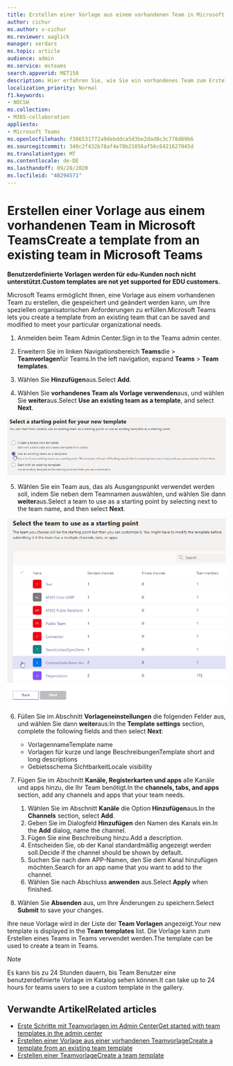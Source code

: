 ```yaml
---
title: Erstellen einer Vorlage aus einem vorhandenen Team in Microsoft Teams
author: cichur
ms.author: v-cichur
ms.reviewer: aaglick
manager: serdars
ms.topic: article
audience: admin
ms.service: msteams
search.appverid: MET150
description: Hier erfahren Sie, wie Sie ein vorhandenes Team zum Erstellen einer neuen Vorlage in Microsoft Teams verwenden.
localization_priority: Normal
f1.keywords:
- NOCSH
ms.collection:
- M365-collaboration
appliesto:
- Microsoft Teams
ms.openlocfilehash: f386531772a9debddca5d3be2dad8c3c778d69b6
ms.sourcegitcommit: 340c2f432b78af4e78b21056af56c6421627045d
ms.translationtype: MT
ms.contentlocale: de-DE
ms.lasthandoff: 09/28/2020
ms.locfileid: "48294571"
---
```

# <a name="create-a-template-from-an-existing-team-in-microsoft-teams"></a><span data-ttu-id="5bc11-103">Erstellen einer Vorlage aus einem vorhandenen Team in Microsoft Teams</span><span class="sxs-lookup"><span data-stu-id="5bc11-103">Create a template from an existing team in Microsoft Teams</span></span>

<span data-ttu-id="5bc11-104">**Benutzerdefinierte Vorlagen werden für edu-Kunden noch nicht unterstützt.**</span><span class="sxs-lookup"><span data-stu-id="5bc11-104">**Custom templates are not yet supported for EDU customers.**</span></span>

<span data-ttu-id="5bc11-105">Microsoft Teams ermöglicht Ihnen, eine Vorlage aus einem vorhandenen Team zu erstellen, die gespeichert und geändert werden kann, um Ihre speziellen organisatorischen Anforderungen zu erfüllen.</span><span class="sxs-lookup"><span data-stu-id="5bc11-105">Microsoft Teams lets you create a template from an existing team that can be saved and modified to meet your particular organizational needs.</span></span>

1. <span data-ttu-id="5bc11-106">Anmelden beim Team Admin Center.</span><span class="sxs-lookup"><span data-stu-id="5bc11-106">Sign in to the Teams admin center.</span></span>

2. <span data-ttu-id="5bc11-107">Erweitern Sie im linken Navigationsbereich **Teams**die  >  **Teamvorlagen**für Teams.</span><span class="sxs-lookup"><span data-stu-id="5bc11-107">In the left navigation, expand **Teams** > **Team templates**.</span></span>

3. <span data-ttu-id="5bc11-108">Wählen Sie **Hinzufügen**aus.</span><span class="sxs-lookup"><span data-stu-id="5bc11-108">Select **Add**.</span></span>

4. <span data-ttu-id="5bc11-109">Wählen Sie **vorhandenes Team als Vorlage verwenden**aus, und wählen Sie **weiter**aus.</span><span class="sxs-lookup"><span data-stu-id="5bc11-109">Select **Use an existing team as a template**, and select **Next**.</span></span>

 ![Abbildung des Bildschirms "Startpunkt für Teamvorlagen" mit hervorgehobener Option "vorhandenes Team als Vorlage verwenden"](media/team-existing-team-as-template.png)

5. <span data-ttu-id="5bc11-111">Wählen Sie ein Team aus, das als Ausgangspunkt verwendet werden soll, indem Sie neben dem Teamnamen auswählen, und wählen Sie dann **weiter**aus.</span><span class="sxs-lookup"><span data-stu-id="5bc11-111">Select a team to use as a starting point by selecting next to the team name, and then select **Next**.</span></span>

![Eine Abbildung der Liste der Teams, in der ein Team hervorgehoben ist.](media/team-existing-team-selection.png)

6. <span data-ttu-id="5bc11-113">Füllen Sie im Abschnitt **Vorlageneinstellungen** die folgenden Felder aus, und wählen Sie dann **weiter**aus:</span><span class="sxs-lookup"><span data-stu-id="5bc11-113">In the **Template settings** section, complete the following fields and then select **Next**:</span></span>
    - <span data-ttu-id="5bc11-114">Vorlagenname</span><span class="sxs-lookup"><span data-stu-id="5bc11-114">Template name</span></span>
    - <span data-ttu-id="5bc11-115">Vorlagen für kurze und lange Beschreibungen</span><span class="sxs-lookup"><span data-stu-id="5bc11-115">Template short and long descriptions</span></span>
    - <span data-ttu-id="5bc11-116">Gebietsschema Sichtbarkeit</span><span class="sxs-lookup"><span data-stu-id="5bc11-116">Locale visibility</span></span>  
  
7. <span data-ttu-id="5bc11-117">Fügen Sie im Abschnitt **Kanäle, Registerkarten und apps** alle Kanäle und apps hinzu, die Ihr Team benötigt.</span><span class="sxs-lookup"><span data-stu-id="5bc11-117">In the **channels, tabs, and apps** section, add any channels and apps that your team needs.</span></span>

    1. <span data-ttu-id="5bc11-118">Wählen Sie im Abschnitt **Kanäle** die Option **Hinzufügen**aus.</span><span class="sxs-lookup"><span data-stu-id="5bc11-118">In the **Channels** section, select **Add**.</span></span>
    2. <span data-ttu-id="5bc11-119">Geben Sie im Dialogfeld **Hinzufügen** den Namen des Kanals ein.</span><span class="sxs-lookup"><span data-stu-id="5bc11-119">In the **Add** dialog, name the channel.</span></span>
    3. <span data-ttu-id="5bc11-120">Fügen Sie eine Beschreibung hinzu.</span><span class="sxs-lookup"><span data-stu-id="5bc11-120">Add a description.</span></span>
    4. <span data-ttu-id="5bc11-121">Entscheiden Sie, ob der Kanal standardmäßig angezeigt werden soll.</span><span class="sxs-lookup"><span data-stu-id="5bc11-121">Decide if the channel should be shown by default.</span></span>
    5. <span data-ttu-id="5bc11-122">Suchen Sie nach dem APP-Namen, den Sie dem Kanal hinzufügen möchten.</span><span class="sxs-lookup"><span data-stu-id="5bc11-122">Search for an app name that you want to add to the channel.</span></span>
    6. <span data-ttu-id="5bc11-123">Wählen Sie nach Abschluss **anwenden** aus.</span><span class="sxs-lookup"><span data-stu-id="5bc11-123">Select **Apply** when finished.</span></span>

8. <span data-ttu-id="5bc11-124">Wählen Sie **Absenden** aus, um Ihre Änderungen zu speichern.</span><span class="sxs-lookup"><span data-stu-id="5bc11-124">Select **Submit** to save your changes.</span></span>

<span data-ttu-id="5bc11-125">Ihre neue Vorlage wird in der Liste der **Team Vorlagen** angezeigt.</span><span class="sxs-lookup"><span data-stu-id="5bc11-125">Your new template is displayed in the **Team templates** list.</span></span> <span data-ttu-id="5bc11-126">Die Vorlage kann zum Erstellen eines Teams in Teams verwendet werden.</span><span class="sxs-lookup"><span data-stu-id="5bc11-126">The template can be used to create a team in Teams.</span></span>

> [!Note]
> <span data-ttu-id="5bc11-127">Es kann bis zu 24 Stunden dauern, bis Team Benutzer eine benutzerdefinierte Vorlage im Katalog sehen können.</span><span class="sxs-lookup"><span data-stu-id="5bc11-127">It can take up to 24 hours for teams users to see a custom template in the gallery.</span></span>

## <a name="related-articles"></a><span data-ttu-id="5bc11-128">Verwandte Artikel</span><span class="sxs-lookup"><span data-stu-id="5bc11-128">Related articles</span></span>

- [<span data-ttu-id="5bc11-129">Erste Schritte mit Teamvorlagen im Admin Center</span><span class="sxs-lookup"><span data-stu-id="5bc11-129">Get started with team templates in the admin center</span></span>](get-started-with-teams-templates-in-the-admin-console.md)
- [<span data-ttu-id="5bc11-130">Erstellen einer Vorlage aus einer vorhandenen Teamvorlage</span><span class="sxs-lookup"><span data-stu-id="5bc11-130">Create a template from an existing team template</span></span>](create-template-from-existing-template.md)
- [<span data-ttu-id="5bc11-131">Erstellen einer Teamvorlage</span><span class="sxs-lookup"><span data-stu-id="5bc11-131">Create a team template</span></span>](create-a-team-template.md)
